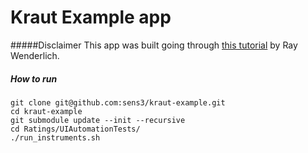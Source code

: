 # Kraut Example app

#####Disclaimer
This app was built going through [this tutorial](http://www.raywenderlich.com/5138/beginning-storyboards-in-ios-5-part-1) by Ray Wenderlich.

##### How to run
	git clone git@github.com:sens3/kraut-example.git
	cd kraut-example
	git submodule update --init --recursive
	cd Ratings/UIAutomationTests/
	./run_instruments.sh